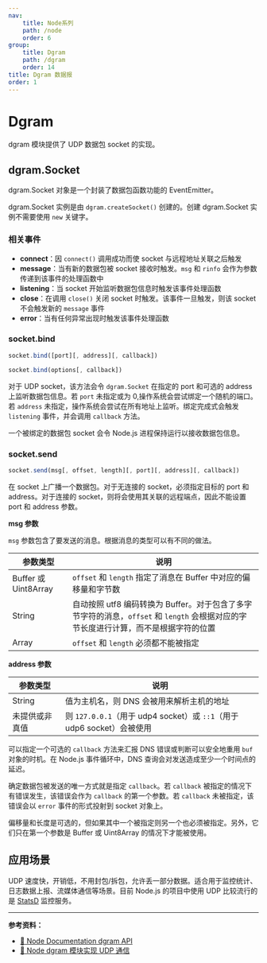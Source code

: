 ```yaml
---
nav:
    title: Node系列
    path: /node
    order: 6
group:
    title: Dgram
    path: /dgram
    order: 14
title: Dgram 数据报
order: 1
---
```


# Dgram

dgram 模块提供了 UDP 数据包 socket 的实现。

## dgram.Socket

dgram.Socket 对象是一个封装了数据包函数功能的 EventEmitter。

dgram.Socket 实例是由 `dgram.createSocket()` 创建的。创建 dgram.Socket 实例不需要使用 `new` 关键字。

### 相关事件

- **connect**：因 `connect()` 调用成功而使 socket 与远程地址关联之后触发
- **message**：当有新的数据包被 socket 接收时触发。`msg` 和 `rinfo` 会作为参数传递到该事件的处理函数中
- **listening**：当 socket 开始监听数据包信息时触发该事件处理函数
- **close**：在调用 `close()` 关闭 socket 时触发。该事件一旦触发，则该 socket 不会触发新的 `message` 事件
- **error**：当有任何异常出现时触发该事件处理函数

### socket.bind

```js
socket.bind([port][, address][, callback])

socket.bind(options[, callback])
```

对于 UDP socket，该方法会令 `dgram.Socket` 在指定的 port 和可选的 address 上监听数据包信息。若 `port` 未指定或为 0,操作系统会尝试绑定一个随机的端口。若 `address` 未指定，操作系统会尝试在所有地址上监听。绑定完成式会触发 `listening` 事件，并会调用 `callback` 方法。

一个被绑定的数据包 socket 会令 Node.js 进程保持运行以接收数据包信息。

### socket.send

```js
socket.send(msg[, offset, length][, port][, address][, callback])
```

在 socket 上广播一个数据包。对于无连接的 socket，必须指定目标的 port 和 address。对于连接的 socket，则将会使用其关联的远程端点，因此不能设置 port 和 address 参数。

**msg 参数**

`msg` 参数包含了要发送的消息。根据消息的类型可以有不同的做法。

| 参数类型             | 说明                                                                                                                                 |
| -------------------- | ------------------------------------------------------------------------------------------------------------------------------------ |
| Buffer 或 Uint8Array | `offset` 和 `length` 指定了消息在 Buffer 中对应的偏移量和字节数                                                                      |
| String               | 自动按照 utf8 编码转换为 Buffer。对于包含了多字节字符的消息，`offset` 和 `length` 会根据对应的字节长度进行计算，而不是根据字符的位置 |
| Array                | `offset` 和 `length` 必须都不能被指定                                                                                                |

**address 参数**

| 参数类型       | 说明                                                                   |
| -------------- | ---------------------------------------------------------------------- |
| String         | 值为主机名，则 DNS 会被用来解析主机的地址                              |
| 未提供或非真值 | 则 `127.0.0.1`（用于 udp4 socket）或 `::1`（用于 udp6 socket）会被使用 |

可以指定一个可选的 `callback` 方法来汇报 DNS 错误或判断可以安全地重用 `buf` 对象的时机。在 Node.js 事件循环中，DNS 查询会对发送造成至少一个时间点的延迟。

确定数据包被发送的唯一方式就是指定 `callback`。若 `callback` 被指定的情况下有错误发生，该错误会作为 `callback` 的第一个参数。若 `callback` 未被指定，该错误会以 `error` 事件的形式投射到 socket 对象上。

偏移量和长度是可选的，但如果其中一个被指定则另一个也必须被指定。另外，它们只在第一个参数是 Buffer 或 Uint8Array 的情况下才能被使用。

## 应用场景

UDP 速度快，开销低，不用封包/拆包，允许丢一部分数据。适合用于监控统计、日志数据上报、流媒体通信等场景。目前 Node.js 的项目中使用 UDP 比较流行的是 [StatsD](https://github.com/etsy/statsd) 监控服务。

---

**参考资料：**

* [📖 Node Documentation dgram API](http://nodejs.cn/api/dgram.html)
* [📝 Node dgram 模块实现 UDP 通信](https://segmentfault.com/a/1190000011366156)
